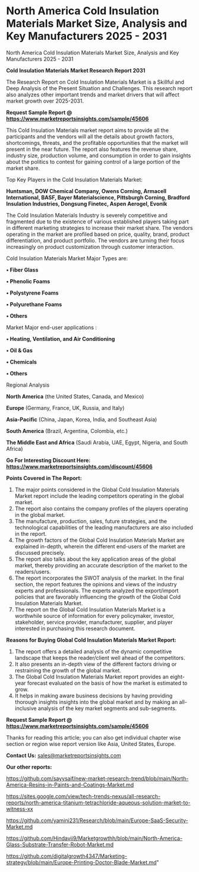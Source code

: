 # North America Cold Insulation Materials Market Size, Analysis and Key Manufacturers 2025 - 2031
North America Cold Insulation Materials Market Size, Analysis and Key Manufacturers 2025 - 2031

<strong>Cold Insulation Materials Market Research Report 2031</strong>

The Research Report on Cold Insulation Materials Market is a Skillful and Deep Analysis of the Present Situation and Challenges. This research report also analyzes other important trends and market drivers that will affect market growth over 2025-2031.

<strong>Request Sample Report @ <a href=https://www.marketreportsinsights.com/sample/45606>https://www.marketreportsinsights.com/sample/45606</a></strong>

This Cold Insulation Materials market report aims to provide all the participants and the vendors will all the details about growth factors, shortcomings, threats, and the profitable opportunities that the market will present in the near future. The report also features the revenue share, industry size, production volume, and consumption in order to gain insights about the politics to contest for gaining control of a large portion of the market share.

Top Key Players in the Cold Insulation Materials Market:

<strong>Huntsman, DOW Chemical Company, Owens Corning, Armacell International, BASF, Bayer Materialscience, Pittsburgh Corning, Bradford Insulation Industries, Dongsung Finetec, Aspen Aerogel, Evonik</strong>

The Cold Insulation Materials Industry is severely competitive and fragmented due to the existence of various established players taking part in different marketing strategies to increase their market share. The vendors operating in the market are profiled based on price, quality, brand, product differentiation, and product portfolio. The vendors are turning their focus increasingly on product customization through customer interaction.

Cold Insulation Materials Market Major Types are:

<strong>•  Fiber Glass

•  Phenolic Foams

•  Polystyrene Foams

•  Polyurethane Foams

•  Others</strong>

Market Major end-user applications :

<strong>•  Heating, Ventilation, and Air Conditioning

•  Oil & Gas

•  Chemicals

•  Others</strong>

Regional Analysis

</u><strong><b>North America</b></strong> (the United States, Canada, and Mexico)

<strong><b>Europe </b></strong>(Germany, France, UK, Russia, and Italy)

<strong><b>Asia-Pacific</b></strong> (China, Japan, Korea, India, and Southeast Asia)

<strong><b>South America</b></strong> (Brazil, Argentina, Colombia, etc.)

<strong><b>The Middle East and Africa</b></strong> (Saudi Arabia, UAE, Egypt, Nigeria, and South Africa)

<strong>Go For Interesting Discount Here: <a href=https://www.marketreportsinsights.com/discount/45606>https://www.marketreportsinsights.com/discount/45606</a></strong>

<strong>Points Covered in The Report:</strong>
<ol>
  <li>The major points considered in the Global Cold Insulation Materials Market report include the leading competitors operating in the global market.</li>
  <li>The report also contains the company profiles of the players operating in the global market.</li>
  <li>The manufacture, production, sales, future strategies, and the technological capabilities of the leading manufacturers are also included in the report.</li>
  <li>The growth factors of the Global Cold Insulation Materials Market are explained in-depth, wherein the different end-users of the market are discussed precisely.</li>
  <li>The report also talks about the key application areas of the global market, thereby providing an accurate description of the market to the readers/users.</li>
  <li>The report incorporates the SWOT analysis of the market. In the final section, the report features the opinions and views of the industry experts and professionals. The experts analyzed the export/import policies that are favorably influencing the growth of the Global Cold Insulation Materials Market.</li>
  <li>The report on the Global Cold Insulation Materials Market is a worthwhile source of information for every policymaker, investor, stakeholder, service provider, manufacturer, supplier, and player interested in purchasing this research document.</li>
</ol>
<strong>Reasons for Buying Global Cold Insulation Materials Market Report:</strong>

<ol>
  <li>The report offers a detailed analysis of the dynamic competitive landscape that keeps the reader/client well ahead of the competitors.</li>
  <li>It also presents an in-depth view of the different factors driving or restraining the growth of the global market.</li>
  <li>The Global Cold Insulation Materials Market report provides an eight-year forecast evaluated on the basis of how the market is estimated to grow.</li>
  <li>It helps in making aware business decisions by having providing thorough insights insights into the global market and by making an all-inclusive analysis of the key market segments and sub-segments.</li>
</ol>
<strong>Request Sample Report @ <a href=https://www.marketreportsinsights.com/sample/45606>https://www.marketreportsinsights.com/sample/45606</a></strong>


Thanks for reading this article; you can also get individual chapter wise section or region wise report version like Asia, United States, Europe.

<strong>Contact Us:</strong>
sales@marketreportsinsights.com

<strong>Our other reports:</strong>

<a href=https://github.com/sayysaif/new-market-research-trend/blob/main/North-America-Resins-in-Paints-and-Coatings-Market.md>https://github.com/sayysaif/new-market-research-trend/blob/main/North-America-Resins-in-Paints-and-Coatings-Market.md</a>

<a href=https://sites.google.com/view/tech-trends-nexus/all-research-reports/north-america-titanium-tetrachloride-aqueous-solution-market-to-witness-xx>https://sites.google.com/view/tech-trends-nexus/all-research-reports/north-america-titanium-tetrachloride-aqueous-solution-market-to-witness-xx</a>

<a href=https://github.com/yamini231/Research/blob/main/Europe-SaaS-Security-Market.md>https://github.com/yamini231/Research/blob/main/Europe-SaaS-Security-Market.md</a>

<a href=https://github.com/Hindavii9/Marketgrowthh/blob/main/North-America-Glass-Substrate-Transfer-Robot-Market.md>https://github.com/Hindavii9/Marketgrowthh/blob/main/North-America-Glass-Substrate-Transfer-Robot-Market.md</a>

<a href=https://github.com/digitalgrowth4347/Marketing-strategy/blob/main/Europe-Printing-Doctor-Blade-Market.md>https://github.com/digitalgrowth4347/Marketing-strategy/blob/main/Europe-Printing-Doctor-Blade-Market.md</a>"
